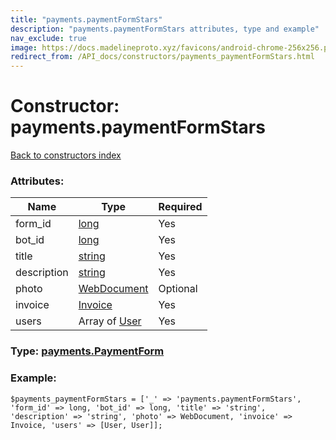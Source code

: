```yaml
---
title: "payments.paymentFormStars"
description: "payments.paymentFormStars attributes, type and example"
nav_exclude: true
image: https://docs.madelineproto.xyz/favicons/android-chrome-256x256.png
redirect_from: /API_docs/constructors/payments_paymentFormStars.html
---
```

# Constructor: payments.paymentFormStars  
[Back to constructors index](/API_docs/constructors/index.html)



### Attributes:

| Name     |    Type       | Required |
|----------|---------------|----------|
|form\_id|[long](/API_docs/types/long.html) | Yes|
|bot\_id|[long](/API_docs/types/long.html) | Yes|
|title|[string](/API_docs/types/string.html) | Yes|
|description|[string](/API_docs/types/string.html) | Yes|
|photo|[WebDocument](/API_docs/types/WebDocument.html) | Optional|
|invoice|[Invoice](/API_docs/types/Invoice.html) | Yes|
|users|Array of [User](/API_docs/types/User.html) | Yes|



### Type: [payments.PaymentForm](/API_docs/types/payments.PaymentForm.html)


### Example:

```
$payments_paymentFormStars = ['_' => 'payments.paymentFormStars', 'form_id' => long, 'bot_id' => long, 'title' => 'string', 'description' => 'string', 'photo' => WebDocument, 'invoice' => Invoice, 'users' => [User, User]];
```  
